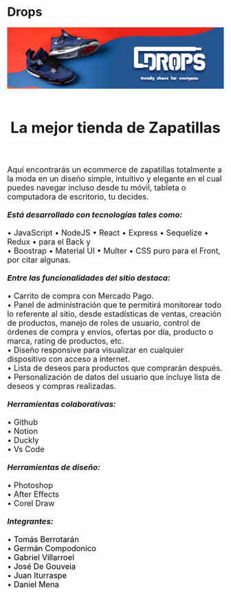 # Drops
<div 
style="width: 100%; 
        display: flex; 
        flex-direction: column; 
        align-items: center; 
        justify-content: center">
    <img style="width: 100%" src="./api/assets/head.jpg" alt="">
    <h2 style="font-size: 2.5em; padding: 20px 0">La mejor tienda de Zapatillas</h2>
</div>

<div>
    <p style="font-size:18px">
        Aquí encontrarás un ecommerce de zapatillas totalmente a la moda en un diseño simple, intuitivo y elegante en el cual puedes navegar incluso desde tu móvil, tableta o computadora de escritorio, tu decides.
        <br /><br/>
        <i><strong>Está desarrollado con tecnologías tales como:</strong></i><br/><br/>
        • JavaScript • NodeJS • React • Express • Sequelize • Redux •  para el Back y <br/>
        • Boostrap • Material UI • Multer • CSS puro para el Front, por citar algunas.
        <br /><br/>
        <i><strong>Entre las funcionalidades del sitio destaca:</strong></i><br/><br/>
        • Carrito de compra con Mercado Pago.<br/>
        • Panel de administración que te permitirá monitorear todo lo referente al sitio, desde estadísticas de ventas, creación de productos, manejo de roles de usuario, control de órdenes de compra y envíos, ofertas por día, producto o marca, rating de productos, etc.<br/>
        • Diseño responsive para visualizar en cualquier dispositivo con acceso a internet.<br/>
        • Lista de deseos para productos que comprarán después.<br/>
        • Personalización de datos del usuario que incluye lista de deseos y compras realizadas.
        <br /><br/>
        <i><strong>Herramientas colaborativas:</strong></i><br/><br/>
        • Github<br/>
        • Notion<br/>
        • Duckly<br/>
        • Vs Code<br/><br/>
        <i><strong>Herramientas de diseño:</strong></i><br/><br/>
        • Photoshop<br/>
        • After Effects<br/>
        • Corel Draw<br/><br/>
        <i><strong>Integrantes:</strong></i><br/><br/>
        • <a style="text-decoration: none; color: black;" href="https://www.linkedin.com/in/tom%C3%A1s-berrotar%C3%A1n-dev/" target="_blank">Tomás Berrotarán</a><br/>
        • <a style="text-decoration: none; color: black;" href="https://www.linkedin.com/in/german-campodonico-/" target="_blank">Germán Compodonico</a><br/>
        • <a style="text-decoration: none; color: black;" href="https://www.linkedin.com/in/gabriel-villarroel/" target="_blank">Gabriel Villarroel</a><br/>
        • <a style="text-decoration: none; color: black;" href="https://www.linkedin.com/in/jos%C3%A9degouveia/" target="_blank">José De Gouveia</a><br/>
        • <a style="text-decoration: none; color: black;" href="https://www.linkedin.com/in/juan-iturraspe-dev/" target="_blank">Juan Iturraspe</a><br/>
        • <a style="text-decoration: none; color: black;" href="https://www.linkedin.com/in/daniel-full-stack/" target="_blank">Daniel Mena</a>
    </p>
</div>
